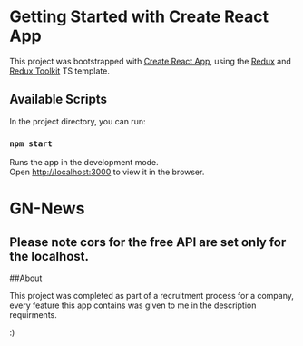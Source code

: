 # Getting Started with Create React App

This project was bootstrapped with [Create React App](https://github.com/facebook/create-react-app), using the [Redux](https://redux.js.org/) and [Redux Toolkit](https://redux-toolkit.js.org/) TS template.

## Available Scripts

In the project directory, you can run:

### `npm start`

Runs the app in the development mode.\
Open [http://localhost:3000](http://localhost:3000) to view it in the browser.

# GN-News

## Please note cors for the free API are set only for the localhost.

##About

This project was completed as part of a recruitment process for a company, every feature this app contains was given to me in the description requirments.


:)
